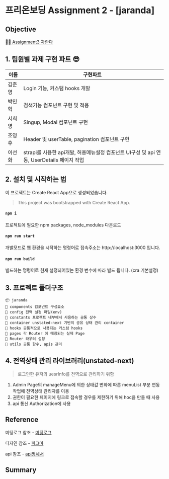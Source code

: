 # 프리온보딩 Assignment 2 - [jaranda]

## Objective

[🏄🏻 Assignment3 자란다](https://www.notion.so/Assignment-3-9fdda37ca68a4748a3e034d80e4533ef)

## 1. 팀원별 과제 구현 파트 😎

| 이름   | 구현파트                                                                                   |
| ------ | ------------------------------------------------------------------------------------------ |
| 김준영 | Login 기능, 커스텀 hooks 개발                                                              |
| 박민혁 | 검색기능 컴포넌트 구현 및 적용                                                             |
| 서희영 | Singup, Modal 컴포넌트 구현                                                                |
| 조영후 | Header 및 userTable, pagination 컴포넌트 구현                                              |
| 이선화 | strapi를 사용한 api개발, 허용메뉴설정 컴포넌트 UI구성 및 api 연동, UserDetails 페이지 작업 |

## 2. 설치 및 시작하는 법

이 프로젝트는 Create React App으로 생성되었습니다.

> This project was bootstrapped with Create React App.

#### `npm i`

프로젝트에 필요한 npm packages, node_modules 다운로드

#### `npm run start`

개발모드로 웹 환경을 시작하는 명령어로
접속주소는 http://localhost:3000 입니다.

#### `npm run build`

빌드하는 명령어로 현재 설정되어있는 환경 변수에 따라 빌드 됩니다.
(cra 기본설정)

## 3. 프로젝트 폴더구조

```
📦 jaranda
💾 components 컴포넌트 구성요소
💾 config 전역 설정 파일(env)
💾 constants 프로젝트 내부에서 사용하는 공통 상수
💾 container unstated-next 기반의 공유 상태 관리 container
💾 hooks 공통적으로 사용되는 커스텀 hooks
💾 pages 각 Router 에 매칭되는 실제 Page
💾 Router 라우터 설정
💾 utils 공통 함수, apis 관리
```

## 4. 전역상태 관리 라이브러리(unstated-next)

> 로그인한 유저의 uesrInfo를 전역으로 관리하기 위함

1. Admin Page의 manageMenu에 의한 상태값 변화에 따른 menuList 부분 연동 작업에 전역상태 관리자를 이용
2. 권한이 필요한 페이지에 링크로 접속할 경우를 제한하기 위해 hoc을 만들 때 사용
3. api 통신 Authorization에 사용

## Reference

미팅로그 참조 - [미팅로그](https://www.notion.so/jaranda-b6d2e1e0c0504191a68795bfbd17f3c4)

디자인 참조 - [피그마](https://www.figma.com/file/OL0x0hPOjonwF0Vl9jVuKD/Untitled?node-id=5%3A2)

api 참조 - [api명세서](https://alpine-principle-c26.notion.site/api-b50d60e7dd3f47c4878fdc0b12a5e176)

## Summary
